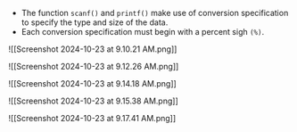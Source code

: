 - The function `scanf()` and `printf()` make use of conversion specification to specify the type and size of the data.
- Each conversion specification must begin with a percent sigh `(%)`.

![[Screenshot 2024-10-23 at 9.10.21 AM.png]]

![[Screenshot 2024-10-23 at 9.12.26 AM.png]]

![[Screenshot 2024-10-23 at 9.14.18 AM.png]]

![[Screenshot 2024-10-23 at 9.15.38 AM.png]]

![[Screenshot 2024-10-23 at 9.17.41 AM.png]]

